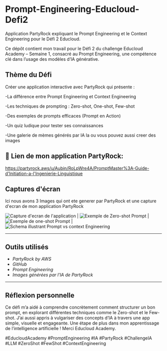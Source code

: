 # Prompt-Engineering-Educloud-Defi2
Application PartyRock expliquant le Prompt Engineering et le Context Engineering pour le Défi 2 Educloud.

Ce dépôt contient mon travail pour le Défi 2 du challenge Educloud Academy – Semaine 1, consacré au Prompt Engineering, une compétence clé dans l’usage des modèles d’IA générative.


## Thème du Défi

Créer une application interactive avec PartyRock qui présente :

-La différence entre Prompt Engineering et Context Engineering

-Les techniques de prompting : Zero-shot, One-shot, Few-shot

-Des exemples de prompts efficaces (Prompt en Action)

-Un quiz ludique pour tester ses connaissances

-Une galerie de mèmes générés par IA la ou vous pouvez aussi creer des images

## 🔗 Lien de mon application PartyRock:
https://partyrock.aws/u/Aubin/RoLpWre4A/PromptMaster%3A-Guide-d'Initiation-a-l'Ingenierie-Linguistique

## Captures d'écran

Ici nous avons 3 Images qui ont ete generer par PartyRock et une capture d'ecran de mon application PartyRock



![Capture d'ecran de l'application](./Capture_App.png) | ![Exemple de Zero-shot Prompt](./Second_Image.png) | ![Exemple de one-shot Prompt](./First_Image.png) | ![Schema illustrant Prompt vs context Engineering](./Third_Image.png)

---

## Outils utilisés

- *PartyRock by AWS*
- *GitHub*
- *Prompt Engineering*
- *Images générées par l'IA de PartyRock*

---

## Réflexion personnelle

Ce défi m’a aidé à comprendre concrètement comment structurer un bon prompt, en explorant différentes techniques comme le Zero-shot et le Few-shot. J’ai aussi appris à vulgariser des concepts d’IA à travers une app simple, visuelle et engageante. Une étape de plus dans mon apprentissage de l’intelligence artificielle ! Merci Educloud Academy.


#EducloudAcademy #PromptEngineering #IA #PartyRock #ChallengeIA #LLM #ZeroShot #FewShot #ContextEngineering
